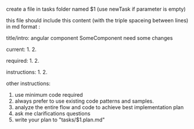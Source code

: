 create a file in tasks folder named  $1 (use newTask if parameter is empty)

this file should include this content (with the triple spaceing between lines) in md format :


title/intro:
angular component   SomeComponent    need some changes




current:
1. 
2. 



required:
1. 
2. 



instructions:
1. 
2. 




other instructions:
1. use minimum code required
2. always prefer to use existing code patterns and samples.
3. analyze the entire flow and code to achieve best implementation plan
4. ask me clarifications questions
5. write your plan to "tasks/$1.plan.md"


